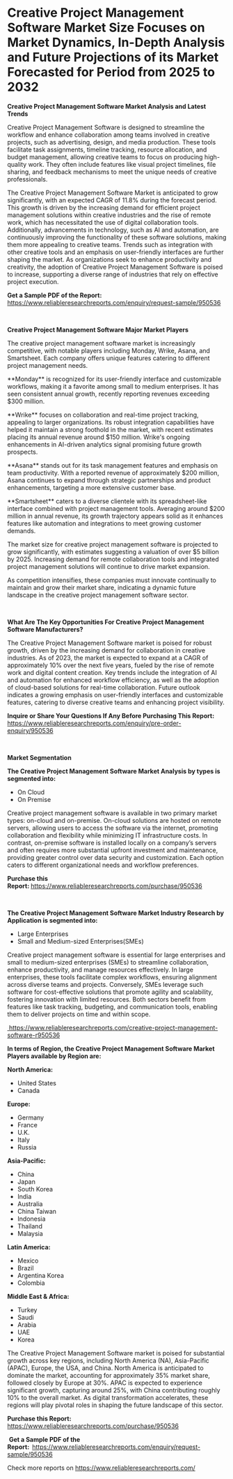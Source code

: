 <p><h1>Creative Project Management Software Market Size Focuses on Market Dynamics, In-Depth Analysis and Future Projections of its Market Forecasted for Period from 2025 to 2032</h1></p><p><strong>Creative Project Management Software Market Analysis and Latest Trends</strong></p>
<p><p>Creative Project Management Software is designed to streamline the workflow and enhance collaboration among teams involved in creative projects, such as advertising, design, and media production. These tools facilitate task assignments, timeline tracking, resource allocation, and budget management, allowing creative teams to focus on producing high-quality work. They often include features like visual project timelines, file sharing, and feedback mechanisms to meet the unique needs of creative professionals.</p><p>The Creative Project Management Software Market is anticipated to grow significantly, with an expected CAGR of 11.8% during the forecast period. This growth is driven by the increasing demand for efficient project management solutions within creative industries and the rise of remote work, which has necessitated the use of digital collaboration tools. Additionally, advancements in technology, such as AI and automation, are continuously improving the functionality of these software solutions, making them more appealing to creative teams. Trends such as integration with other creative tools and an emphasis on user-friendly interfaces are further shaping the market. As organizations seek to enhance productivity and creativity, the adoption of Creative Project Management Software is poised to increase, supporting a diverse range of industries that rely on effective project execution.</p></p>
<p><strong>Get a Sample PDF of the Report:&nbsp;</strong> <a href="https://www.reliableresearchreports.com/enquiry/request-sample/950536?utm_campaign=3257&utm_medium=2&utm_source=Github&utm_content=ia&utm_term=06032025&utm_id=creative-project-management-software">https://www.reliableresearchreports.com/enquiry/request-sample/950536</a></p>
<p>&nbsp;</p>
<p><strong>Creative Project Management Software Major Market Players</strong></p>
<p><p>The creative project management software market is increasingly competitive, with notable players including Monday, Wrike, Asana, and Smartsheet. Each company offers unique features catering to different project management needs. </p><p>**Monday** is recognized for its user-friendly interface and customizable workflows, making it a favorite among small to medium enterprises. It has seen consistent annual growth, recently reporting revenues exceeding $300 million.</p><p>**Wrike** focuses on collaboration and real-time project tracking, appealing to larger organizations. Its robust integration capabilities have helped it maintain a strong foothold in the market, with recent estimates placing its annual revenue around $150 million. Wrike's ongoing enhancements in AI-driven analytics signal promising future growth prospects.</p><p>**Asana** stands out for its task management features and emphasis on team productivity. With a reported revenue of approximately $200 million, Asana continues to expand through strategic partnerships and product enhancements, targeting a more extensive customer base.</p><p>**Smartsheet** caters to a diverse clientele with its spreadsheet-like interface combined with project management tools. Averaging around $200 million in annual revenue, its growth trajectory appears solid as it enhances features like automation and integrations to meet growing customer demands.</p><p>The market size for creative project management software is projected to grow significantly, with estimates suggesting a valuation of over $5 billion by 2025. Increasing demand for remote collaboration tools and integrated project management solutions will continue to drive market expansion. </p><p>As competition intensifies, these companies must innovate continually to maintain and grow their market share, indicating a dynamic future landscape in the creative project management software sector.</p></p>
<p>&nbsp;</p>
<p><strong>What Are The Key Opportunities For Creative Project Management Software Manufacturers?</strong></p>
<p><p>The Creative Project Management Software market is poised for robust growth, driven by the increasing demand for collaboration in creative industries. As of 2023, the market is expected to expand at a CAGR of approximately 10% over the next five years, fueled by the rise of remote work and digital content creation. Key trends include the integration of AI and automation for enhanced workflow efficiency, as well as the adoption of cloud-based solutions for real-time collaboration. Future outlook indicates a growing emphasis on user-friendly interfaces and customizable features, catering to diverse creative teams and enhancing project visibility.</p></p>
<p><strong>Inquire or Share Your Questions If Any Before Purchasing This Report:</strong> <a href="https://www.reliableresearchreports.com/enquiry/pre-order-enquiry/950536?utm_campaign=3257&utm_medium=2&utm_source=Github&utm_content=ia&utm_term=06032025&utm_id=creative-project-management-software">https://www.reliableresearchreports.com/enquiry/pre-order-enquiry/950536</a></p>
<p>&nbsp;</p>
<p><strong>Market Segmentation</strong></p>
<p><strong>The Creative Project Management Software Market Analysis by types is segmented into:</strong></p>
<p><ul><li>On Cloud</li><li>On Premise</li></ul></p>
<p><p>Creative project management software is available in two primary market types: on-cloud and on-premise. On-cloud solutions are hosted on remote servers, allowing users to access the software via the internet, promoting collaboration and flexibility while minimizing IT infrastructure costs. In contrast, on-premise software is installed locally on a company’s servers and often requires more substantial upfront investment and maintenance, providing greater control over data security and customization. Each option caters to different organizational needs and workflow preferences.</p></p>
<p><strong>Purchase this Report:&nbsp;</strong><a href="https://www.reliableresearchreports.com/purchase/950536?utm_campaign=3257&utm_medium=2&utm_source=Github&utm_content=ia&utm_term=06032025&utm_id=creative-project-management-software">https://www.reliableresearchreports.com/purchase/950536</a></p>
<p>&nbsp;</p>
<p><strong>The Creative Project Management Software Market Industry Research by Application is segmented into:</strong></p>
<p><ul><li>Large Enterprises</li><li>Small and Medium-sized Enterprises(SMEs)</li></ul></p>
<p><p>Creative project management software is essential for large enterprises and small to medium-sized enterprises (SMEs) to streamline collaboration, enhance productivity, and manage resources effectively. In large enterprises, these tools facilitate complex workflows, ensuring alignment across diverse teams and projects. Conversely, SMEs leverage such software for cost-effective solutions that promote agility and scalability, fostering innovation with limited resources. Both sectors benefit from features like task tracking, budgeting, and communication tools, enabling them to deliver projects on time and within scope.</p></p>
<p><a href="https://www.reliableresearchreports.com/creative-project-management-software-r950536?utm_campaign=3257&utm_medium=2&utm_source=Github&utm_content=ia&utm_term=06032025&utm_id=creative-project-management-software">&nbsp;https://www.reliableresearchreports.com/creative-project-management-software-r950536</a></p>
<p><strong>In terms of Region, the Creative Project Management Software Market Players available by Region are:</strong></p>
<p>
    <p> <strong> North America: </strong>
        <ul>
            <li>United States</li>
            <li>Canada</li>
        </ul>
        </p> 
    <p> <strong> Europe: </strong>
        <ul>
            <li>Germany</li>
            <li>France</li>
            <li>U.K.</li>
            <li>Italy</li>
            <li>Russia</li>
        </ul>
        </p> 
    <p> <strong> Asia-Pacific: </strong>
        <ul>
            <li>China</li>
            <li>Japan</li>
            <li>South Korea</li>
            <li>India</li>
            <li>Australia</li>
            <li>China Taiwan</li>
            <li>Indonesia</li>
            <li>Thailand</li>
            <li>Malaysia</li>
        </ul>
        </p> 
    <p> <strong> Latin America: </strong>
        <ul>
            <li>Mexico</li>
            <li>Brazil</li>
            <li>Argentina Korea</li>
            <li>Colombia</li>
        </ul>
        </p> 
    <p> <strong> Middle East & Africa: </strong>
        <ul>
            <li>Turkey</li>
            <li>Saudi</li>
            <li>Arabia</li>
            <li>UAE</li>
            <li>Korea</li>
        </ul>
    </p>
    </p>
<p><p>The Creative Project Management Software market is poised for substantial growth across key regions, including North America (NA), Asia-Pacific (APAC), Europe, the USA, and China. North America is anticipated to dominate the market, accounting for approximately 35% market share, followed closely by Europe at 30%. APAC is expected to experience significant growth, capturing around 25%, with China contributing roughly 10% to the overall market. As digital transformation accelerates, these regions will play pivotal roles in shaping the future landscape of this sector.</p></p>
<p><strong>Purchase this Report: </strong><a href="https://www.reliableresearchreports.com/purchase/950536?utm_campaign=3257&utm_medium=2&utm_source=Github&utm_content=ia&utm_term=06032025&utm_id=creative-project-management-software">https://www.reliableresearchreports.com/purchase/950536</a></p>
<p>&nbsp;<strong>Get a Sample PDF of the Report:&nbsp;&nbsp;</strong><a href="https://www.reliableresearchreports.com/enquiry/request-sample/950536?utm_campaign=3257&utm_medium=2&utm_source=Github&utm_content=ia&utm_term=06032025&utm_id=creative-project-management-software">https://www.reliableresearchreports.com/enquiry/request-sample/950536</a></p>
<p><strong></strong></p>
<p>Check more reports on <a href="https://www.reliableresearchreports.com/?utm_campaign=3257&utm_medium=2&utm_source=Github&utm_content=ia&utm_term=06032025&utm_id=creative-project-management-software">https://www.reliableresearchreports.com/</a></p>